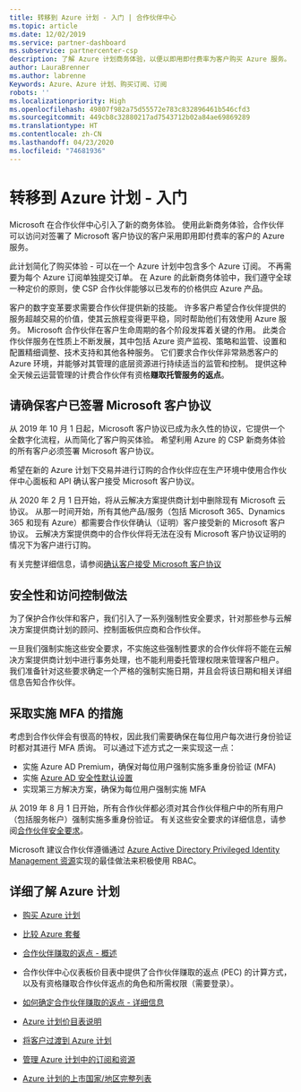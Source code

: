 ```yaml
---
title: 转移到 Azure 计划 - 入门 | 合作伙伴中心
ms.topic: article
ms.date: 12/02/2019
ms.service: partner-dashboard
ms.subservice: partnercenter-csp
description: 了解 Azure 计划商务体验，以便以即用即付费率为客户购买 Azure 服务。 也了解新的安全要求。
author: LauraBrenner
ms.author: labrenne
Keywords: Azure、Azure 计划、购买订阅、订阅
robots: ''
ms.localizationpriority: High
ms.openlocfilehash: 49807f982a75d55572e783c832896461b546cfd3
ms.sourcegitcommit: 449cb8c32880217ad7543712b02a84ae69869289
ms.translationtype: HT
ms.contentlocale: zh-CN
ms.lasthandoff: 04/23/2020
ms.locfileid: "74681936"
---
```

# <a name="move-to-azure-plan---get-started"></a>转移到 Azure 计划 - 入门

Microsoft 在合作伙伴中心引入了新的商务体验。  使用此新商务体验，合作伙伴可以访问对签署了 Microsoft 客户协议的客户采用即用即付费率的客户的 Azure 服务。

此计划简化了购买体验 - 可以在一个 Azure 计划中包含多个 Azure 订阅。 不再需要为每个 Azure 订阅单独提交订单。 在 Azure 的此新商务体验中，我们遵守全球一种定价的原则，使 CSP 合作伙伴能够以已发布的价格供应 Azure 产品。

客户的数字变革要求需要合作伙伴提供新的技能。 许多客户希望合作伙伴提供的服务超越交易的价值，使其云旅程变得更平稳，同时帮助他们有效使用 Azure 服务。 Microsoft 合作伙伴在客户生命周期的各个阶段发挥着关键的作用。 此类合作伙伴服务在性质上不断发展，其中包括 Azure 资产监视、策略和监管、设置和配置精细调整、技术支持和其他各种服务。 它们要求合作伙伴非常熟悉客户的 Azure 环境，并能够对其管理的底层资源进行持续适当的监管和控制。 提供这种全天候云运营管理的计费合作伙伴有资格**赚取托管服务的返点**。

## <a name="make-sure-your-customers-have-signed-the-microsoft-customer-agreement"></a>请确保客户已签署 Microsoft 客户协议

从 2019 年 10 月 1 日起，Microsoft 客户协议已成为永久性的协议，它提供一个全数字化流程，从而简化了客户购买体验。 希望利用 Azure 的 CSP 新商务体验的所有客户必须签署 Microsoft 客户协议。

希望在新的 Azure 计划下交易并进行订购的合作伙伴应在生产环境中使用合作伙伴中心面板和 API 确认客户接受 Microsoft 客户协议。

从 2020 年 2 月 1 日开始，将从云解决方案提供商计划中删除现有 Microsoft 云协议。 从那一时间开始，所有其他产品/服务（包括 Microsoft 365、Dynamics 365 和现有 Azure）都需要合作伙伴确认（证明）客户接受新的 Microsoft 客户协议。 云解决方案提供商中的合作伙伴将无法在没有 Microsoft 客户协议证明的情况下为客户进行订购。

有关完整详细信息，请参阅[确认客户接受 Microsoft 客户协议](confirm-customer-agreement.md)

## <a name="security-and-access-control-practices"></a>安全性和访问控制做法

为了保护合作伙伴和客户，我们引入了一系列强制性安全要求，针对那些参与云解决方案提供商计划的顾问、控制面板供应商和合作伙伴。

一旦我们强制实施这些安全要求，不实施这些强制性要求的合作伙伴将不能在云解决方案提供商计划中进行事务处理，也不能利用委托管理权限来管理客户租户。 我们准备针对这些要求确定一个严格的强制实施日期，并且会将该日期和相关详细信息告知合作伙伴。

## <a name="actions-to-take-to-implement-mfa"></a>采取实施 MFA 的措施

考虑到合作伙伴会有很高的特权，因此我们需要确保在每位用户每次进行身份验证时都对其进行 MFA 质询。 可以通过下述方式之一来实现这一点：

- 实施 Azure AD Premium，确保对每位用户强制实施多重身份验证 (MFA)
- 实施 [Azure AD 安全性默认设置](https://docs.microsoft.com/azure/active-directory/conditional-access/concept-conditional-access-security-defaults)
- 实现第三方解决方案，确保为每位用户强制实施 MFA

从 2019 年 8 月 1 日开始，所有合作伙伴都必须对其合作伙伴租户中的所有用户（包括服务帐户）强制实施多重身份验证。 有关这些安全要求的详细信息，请参阅[合作伙伴安全要求](https://docs.microsoft.com/partner-center/partner-security-requirements)。

Microsoft 建议合作伙伴遵循通过 [Azure Active Directory Privileged Identity Management 资源](https://docs.microsoft.com/azure/active-directory/privileged-identity-management/pim-configure)实现的最佳做法来积极使用 RBAC。

## <a name="read-more-about-the-azure-plan"></a>详细了解 Azure 计划

- [购买 Azure 计划](purchase-azure-plan.md)

- [比较 Azure 套餐](compare-azure-offers.md)

- [合作伙伴赚取的返点 - 概述](partner-earned-credit.md)

- 合作伙伴中心仪表板价目表中提供了合作伙伴赚取的返点 (PEC) 的计算方式，以及有资格赚取合作伙伴返点的角色和所需权限（需要登录）。

- [如何确定合作伙伴赚取的返点 - 详细信息](partner-earned-credit-explanation.md)
- [Azure 计划价目表说明](azure-plan-price-list.md)
- [将客户过渡到 Azure 计划](azure-plan-transition.md)
- [管理 Azure 计划中的订阅和资源](azure-plan-manage.md)
- [Azure 计划的上市国家/地区完整列表](https://query.prod.cms.rt.microsoft.com/cms/api/am/binary/RE3QN0x)
